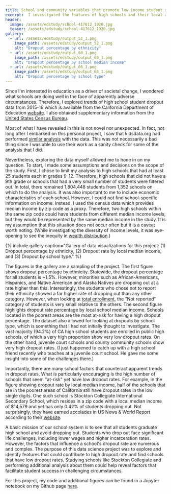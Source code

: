 ```yaml
---
title: School and community variables that promote low income student success
excerpt:  I investigated the features of high schools and their local areas which are associated with low income student college eligiblity.
header:
  image: /assets/edstudy/school-417612_1920.jpg
  teaser: /assets/edstudy/school-417612_1920.jpg
gallery:
  - url: /assets/edstudy/output_52_1.png
    image_path: /assets/edstudy/output_52_1.png
    alt: "Dropout percentage by ethnicity"
  - url: /assets/edstudy/output_60_1.png
    image_path: /assets/edstudy/output_60_1.png
    alt: "Dropout percentage by school median income"
  - url: /assets/edstudy/output_66_1.png
    image_path: /assets/edstudy/output_66_1.png
    alt: "Dropout percentage by school type"
---
```


Since I'm interested in education as a driver of societal change, I wondered what schools are doing well in the face of apparently adverse circumstances. Therefore, I explored trends of high school student dropout data from 2015-16 which is available from the California Department of Education [website](https://www.cde.ca.gov/ds/sd/sd/filesdropouts.asp). I also obtained supplementary information from the [United States Census Bureau](https://factfinder.census.gov/faces/nav/jsf/pages/index.xhtml).

Most of what I have revealed in this is not novel nor unexpected. In fact, not long after I embarked on this personal project, I saw that kidsdata.org had performed [similar analysis](http://www.kidsdata.org/topic/106/highschooldropouts-race/table#fmt=193&loc=2&tf=84&ch=7&sortColumnId=0&sortType=asc) with the data. This was not necessarily a bad thing since I was able to use their work as a sanity check for some of the analysis that I did.

Nevertheless, exploring the data myself allowed me to hone in on my question. To start, I made some assumptions and decisions on the scope of the study. First, I chose to limit my analysis to high schools that had at least 25 students each in grades 9-12. Therefore, high schools that did not have a 9th grade or schools that had a very small number of students were filtered out. In total, there remained 1,804,448 students from 1,352 schools on which to do the analysis. It was also important to me to include economic characteristics of each school. However, I could not find school-specific information on income. Instead, I used the census data which provides median income by zip code as a proxy. Therefore, two high schools within the same zip code could have students from different median income levels, but they would be represented by the same median income in the study. It is my assumption that this situation does not occur often but it is a caveat worth noting. (While investigating the diversity of income levels, it was eye-opening to see the inequity in [wealth distribution](/assets/edstudy/output_86_1.png).)

{% include gallery caption="Gallery of data visualizations for this project: (1) Dropout percentage by ethnicity, (2) Dropout rate by local median income, and (3) Dropout by school type." %}

The figures in the gallery are a sampling of the project. The first figure shows dropout percentage by ethnicity. Statewide, the dropout percentage for all students is ~1.5%. However, minorities such as African-Americans, Hispanics, and Native American and Alaska Natives are dropping out at a rate higher than this. Interestingly, the students who chose not to report their ethnicity showed a far higher rate of dropping out than any other category. However, when looking at [total enrollment](/assets/edstudy/output_37_1.png), the "Not reported" category of students is very small relative to the others. The second figure highlights dropout rate percentage by local school median income. Schools located in the poorest areas are the most at-risk for having a high dropout percentage. The dataset also allowed for looking at dropouts by school type, which is something that I had not initially thought to investigate. The vast majority (94.2%) of CA high school students are enrolled in public high schools, of which a very high proportion show very low dropout rates. On the other hand, juvenile court schools and county community schools show very high dropout rates. (I just happened to catch up with a high school friend recently who teaches at a juvenile court school. He gave me some insight into some of the challenges there.)

Importantly, there are many school factors that counteract apparent trends in dropout rates. What is particularly encouraging is the high number of schools that seem "at-risk" yet have low dropout rates. For example, in the figure showing dropout rate by local median income, half of the schools that are in the poorest areas of California still have dropout rates in the low single digits. One such school is Stockton Collegiate International Secondary School, which resides in a zip code with a local median income of $14,579 and yet has only 0.42% of students dropping out. Not surprisingly, they have earned accolades in US News & World Report according to their [website](http://www.stocktoncollegiate.org). 

A basic mission of our school system is to see that all students graduate high school and avoid dropping out. Students who drop out face significant life challenges, including lower wages and higher incarceration rates. However, the factors that influence a school's dropout rate are numerous and complex. The purpose of this data science project was to explore and identify features that could contribute to high dropout rate and find schools that have low dropout rates. Studying schools like Stockton Collegiate and performing additional analysis about them could help reveal factors that facilitate student success in challenging circumstances.

For this project, my code and additional figures can be found in a Jupyter notebook on my Github page [here](https://github.com/benslack19/CA_dropout_rates/blob/master/EdDataAnalysis_OverperformingSchools.ipynb).

